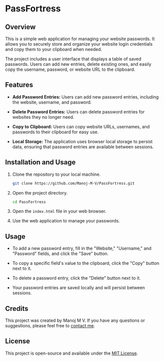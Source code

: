 # PassFortress

## Overview

This is a simple web application for managing your website passwords. It allows you to securely store and organize your website login credentials and copy them to your clipboard when needed.

The project includes a user interface that displays a table of saved passwords. Users can add new entries, delete existing ones, and easily copy the username, password, or website URL to the clipboard.

## Features

- **Add Password Entries:** Users can add new password entries, including the website, username, and password.

- **Delete Password Entries:** Users can delete password entries for websites they no longer need.

- **Copy to Clipboard:** Users can copy website URLs, usernames, and passwords to their clipboard for easy use.

- **Local Storage:** The application uses browser local storage to persist data, ensuring that password entries are available between sessions.

## Installation and Usage

1. Clone the repository to your local machine.

   ```bash
   git clone https://github.com/Manoj-M-V/PassFortress.git
   ```

2. Open the project directory.

   ```bash
   cd PassFortress
   ```

3. Open the `index.html` file in your web browser.

4. Use the web application to manage your passwords.

## Usage

- To add a new password entry, fill in the "Website," "Username," and "Password" fields, and click the "Save" button.

- To copy a specific field's value to the clipboard, click the "Copy" button next to it.

- To delete a password entry, click the "Delete" button next to it.

- Your password entries are saved locally and will persist between sessions.

## Credits

This project was created by Manoj M V. If you have any questions or suggestions, please feel free to [contact me](mailto:manojvrao28@gmail.com).

## License

This project is open-source and available under the [MIT License](LICENSE).
